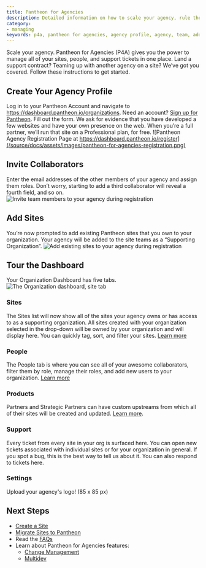 ```yaml
---
title: Pantheon for Agencies
description: Detailed information on how to scale your agency, rule the world. Sign up for Pantheon for Agencies and get started with Pantheon.
category:
- managing
keywords: p4a, pantheon for agencies, agency profile, agency, team, add member, add members, add site, add sites, organization site, organization sites, p4a dashboard, agency dashboard, pantheon for agencies dashboard, products, custom upstream, custom upstreams, add product, add custom upstream
---
```

Scale your agency. Pantheon for Agencies (P4A) gives you the power to manage all of your sites, people, and support tickets in one place. Land a support contract? Teaming up with another agency on a site? We’ve got you covered. Follow these instructions to get started.

## Create Your Agency Profile
Log in to your Pantheon Account and navigate to https://dashboard.pantheon.io/organizations. Need an account? [Sign up for Pantheon](https://dashboard.pantheon.io/register). Fill out the form. We ask for evidence that you have developed a few websites and have your own presence on the web. When you’re a full partner, we’ll run that site on a Professional plan, for free.
![Pantheon Agency Registration Page at https://dashboard.pantheon.io/register](/source/docs/assets/images/pantheon-for-agencies-registration.png)

## Invite Collaborators

Enter the email addresses of the other members of your agency and assign them roles. Don’t worry, starting to add a third collaborator will reveal a fourth field, and so on.
 ![Invite team members to your agency during registration](/source/docs/assets/images/create-org-invite-team-members.png)

## Add Sites

You’re now prompted to add existing Pantheon sites that you own to your organization. Your agency will be added to the site teams as a “Supporting Organization”.
 ![Add existing sites to your agency during registration](/source/docs/assets/images/new-org-add-sites.png)

## Tour the Dashboard

Your Organization Dashboard has five tabs.
 ![The Organization dashboard, site tab](/source/docs/assets/images/organization-dashboard-tour.png)

### Sites

The Sites list will now show all of the sites your agency owns or has access to as a supporting organization. All sites created with your organization selected in the drop-down will be owned by your organization and will display here. You can quickly tag, sort, and filter your sites.
[Learn more](/docs/articles/organizations/managing-sites-and-teams-with-the-organization-dashboard/#add-sites-to-your-organization)

### People

The People tab is where you can see all of your awesome collaborators, filter them by role, manage their roles, and add new users to your organization.
[Learn more](/docs/articles/organizations/managing-sites-and-teams-with-the-organization-dashboard/#add-users-to-your-organization)

### Products

Partners and Strategic Partners can have custom upstreams from which all of their sites will be created and updated.
[Learn more](/docs/articles/organizations/running-a-custom-upstream/).

### Support

Every ticket from every site in your org is surfaced here. You can open new tickets associated with individual sites or for your organization in general. If you spot a bug, this is the best way to tell us about it. You can also respond to tickets here.

### Settings

Upload your agency's logo! (85 x 85 px)

## Next Steps

- [Create a Site](/docs/articles/sites/create)
- [Migrate Sites to Pantheon](/docs/articles/sites/migrate)
- Read the [FAQs](/docs/articles/organizations/pantheon-for-agencies-faq)
- Learn about Pantheon for Agencies features:
  - [Change Management](/docs/articles/organizations/change-management)
  - [Multidev](/docs/articles/sites/multidev)
